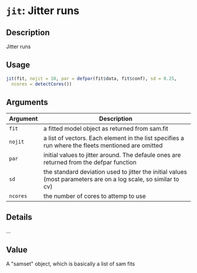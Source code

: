 # `jit`: Jitter runs

## Description


 Jitter runs


## Usage

```r
jit(fit, nojit = 10, par = defpar(fit$data, fit$conf), sd = 0.25,
  ncores = detectCores())
```


## Arguments

Argument      |Description
------------- |----------------
```fit```     |     a fitted model object as returned from sam.fit
```nojit```     |     a list of vectors. Each element in the list specifies a run where the fleets mentioned are omitted
```par```     |     initial values to jitter around. The defaule ones are returned from the defpar function
```sd```     |     the standard deviation used to jitter the initial values (most parameters are on a log scale, so similar to cv)
```ncores```     |     the number of cores to attemp to use

## Details


 ...


## Value


 A "samset" object, which is basically a list of sam fits


